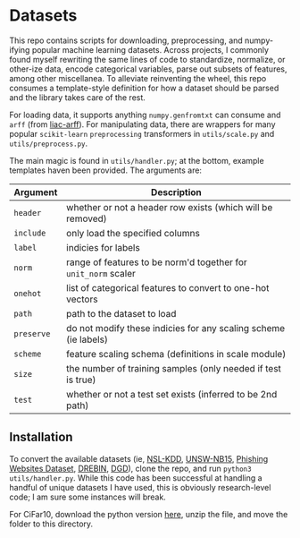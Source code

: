 # Datasets

This repo contains scripts for downloading, preprocessing, and numpy-ifying
popular machine learning datasets. Across projects, I commonly found myself
rewriting the same lines of code to standardize, normalize, or other-ize data,
encode categorical variables, parse out subsets of features, among other
miscellanea. To alleviate reinventing the wheel, this repo consumes a
template-style definition for how a dataset should be parsed and the library
takes care of the rest. 

For loading data, it supports anything `numpy.genfromtxt` can consume and
`arff` (from [liac-arff](https://pypi.org/project/liac-arff/)). For
manipulating data, there are wrappers for many popular `scikit-learn`
`preprocessing` transformers in `utils/scale.py` and `utils/preprocess.py`.

The main magic is found in `utils/handler.py`; at the bottom, example templates
haven been provided. The arguments are:

Argument  |Description
----------|-----------
`header`  | whether or not a header row exists (which will be removed)
`include` | only load the specified columns
`label`   | indicies for labels
`norm`    | range of features to be norm'd together for `unit_norm` scaler
`onehot`  | list of categorical features to convert to one-hot vectors
`path`    | path to the dataset to load
`preserve`| do not modify these indicies for any scaling scheme (ie labels)
`scheme`  | feature scaling schema (definitions in scale module)
`size`    | the number of training samples (only needed if test is true)
`test`    | whether or not a test set exists (inferred to be 2nd path)


## Installation

To convert the available datasets (ie,
[NSL-KDD](https://www.unb.ca/cic/datasets/nsl.html),
[UNSW-NB15](https://www.unsw.adfa.edu.au/unsw-canberra-cyber/cybersecurity/ADFA-NB15-Datasets/),
[Phishing Websites Dataset](http://www.fcsit.unimas.my/research/legit-phish-set),
[DREBIN](https://www.sec.cs.tu-bs.de/~danarp/drebin/),
[DGD](https://ieeexplore.ieee.org/document/9343331)), clone the repo, and run
`python3 utils/handler.py`. While this code has been successful at handling a
handful of unique datasets I have used, this is obviously research-level code;
I am sure some instances will break. 

For CiFar10, download the python version
[here](https://www.cs.toronto.edu/~kriz/cifar.html), unzip the file, and move
the folder to this directory. 
